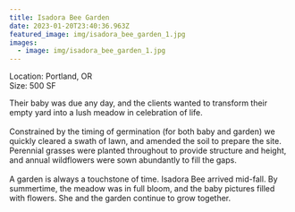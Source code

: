 ```yaml
---
title: Isadora Bee Garden
date: 2023-01-20T23:40:36.963Z
featured_image: img/isadora_bee_garden_1.jpg
images:
  - image: img/isadora_bee_garden_1.jpg
---
```

L﻿ocation: Portland, OR\
S﻿ize: 500 SF

Their baby was due any day, and the clients wanted to transform their empty yard into a lush meadow in celebration of life. \
\
Constrained by the timing of germination (for both baby and garden) we quickly cleared a swath of lawn, and amended the soil to prepare the site. Perennial grasses were planted throughout to provide structure and height, and annual wildflowers were sown abundantly to fill the gaps. \
\
A garden is always a touchstone of time. Isadora Bee arrived mid-fall. By summertime, the meadow was in full bloom, and the baby pictures filled with flowers. She and the garden continue to grow together.